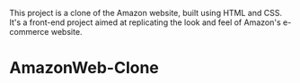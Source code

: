 This project is a clone of the Amazon website, built using HTML and CSS. It's a front-end project aimed at replicating the look and feel of Amazon's e-commerce website.
# AmazonWeb-Clone
